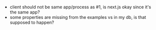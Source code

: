 - client should not be same app/process as #1, is next.js okay since it's the same app?
- some properties are missing from the examples vs in my db, is that supposed to happen?